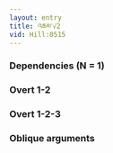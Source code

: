 ```yaml
---
layout: entry
title: འཆམ་√2
vid: Hill:0515
---
```

### Dependencies (N = 1)


### Overt 1-2


### Overt 1-2-3


### Oblique arguments
